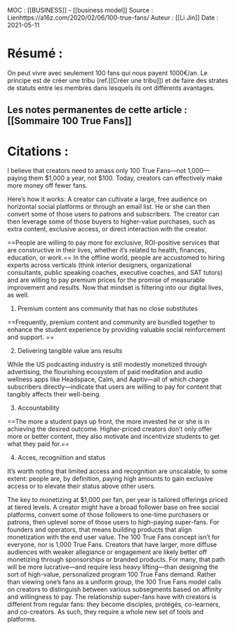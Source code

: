 MOC : [[BUSINESS]] - [[business model]]
Source : Lienhttps://a16z.com/2020/02/06/100-true-fans/
Auteur : [[Li Jin]]
Date : 2021-05-11

# Résumé : 
On peut vivre avec seulement 100 fans qui nous payent 1000€/an. 
Le principe est de créer une tribu (ref.[[Créer une tribu]]) et de faire des strates de statuts entre les membres dans lesquels ils ont différents avantages. 

## Les notes permanentes de cette article : [[Sommaire 100 True Fans]]


#  Citations : 
 
I believe that creators need to amass only 100 True Fans—not 1,000—paying them $1,000 a year, not $100. Today, creators can effectively make more money off fewer fans.


Here’s how it works: A creator can cultivate a large, free audience on horizontal social platforms or through an email list. He or she can then convert some of those users to patrons and subscribers. The creator can then leverage some of those buyers to higher-value purchases, such as extra content, exclusive access, or direct interaction with the creator.


==People are willing to pay more for exclusive, ROI-positive services that are constructive in their lives, whether it’s related to health, finances, education, or work.== In the offline world, people are accustomed to hiring experts across verticals (think interior designers, organizational consultants, public speaking coaches, executive coaches, and SAT tutors) and are willing to pay premium prices for the promise of measurable improvement and results. Now that mindset is filtering into our digital lives, as well.
 
1. Premium content ans community that has no close substitutes 


==Frequently, premium content and community are bundled together to enhance the student experience by providing valuable social reinforcement and support. ==


2. Delivering tangible value ans results


While the US podcasting industry is still modestly monetized through advertising, the flourishing ecosystem of paid meditation and audio wellness apps like Headspace, Calm, and Aaptiv—all of which charge subscribers directly—indicate that users are willing to pay for content that tangibly affects their well-being.


3. Accountability


==The more a student pays up front, the more invested he or she is in achieving the desired outcome. Higher-priced creators don’t only offer more or better content, they also motivate and incentivize students to get what they paid for.==


4. Acces, recogniition and status


It’s worth noting that limited access and recognition are unscalable, to some extent: people are, by definition, paying high amounts to gain exclusive access or to elevate their status above other users.


The key to monetizing at $1,000 per fan, per year is tailored offerings priced at tiered levels. A creator might have a broad follower base on free social platforms, convert some of those followers to one-time purchasers or patrons, then uplevel some of those users to high-paying super-fans. For founders and operators, that means building products that align monetization with the end user value.
The 100 True Fans concept isn’t for everyone, nor is 1,000 True Fans. Creators that have larger, more diffuse audiences with weaker allegiance or engagement are likely better off monetizing through sponsorships or branded products. For many, that path will be more lucrative—and require less heavy lifting—than designing the sort of high-value, personalized program 100 True Fans demand.
Rather than viewing one’s fans as a uniform group, the 100 True Fans model calls on creators to distinguish between various subsegments based on affinity and willingness to pay. The relationship super-fans have with creators is different from regular fans: they become disciples, protégés, co-learners, and co-creators. As such, they require a whole new set of tools and platforms.












